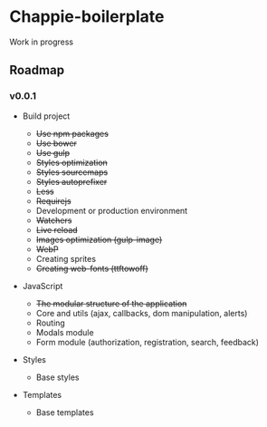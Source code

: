 Chappie-boilerplate
===
Work in progress

## Roadmap

### v0.0.1

* Build project
    * ~~Use npm packages~~
    * ~~Use bower~~
    * ~~Use gulp~~
    * ~~Styles optimization~~
    * ~~Styles sourcemaps~~
    * ~~Styles autoprefixer~~
    * ~~Less~~
    * ~~Requirejs~~
    * Development or production environment
    * ~~Watchers~~
    * ~~Live reload~~
    * ~~Images optimization (gulp-image)~~
    * ~~WebP~~
    * Creating sprites
    * ~~Creating web-fonts (ttftowoff)~~

* JavaScript
    * ~~The modular structure of the application~~
    * Core and utils (ajax, callbacks, dom manipulation, alerts)
    * Routing
    * Modals module
    * Form module (authorization, registration, search, feedback)

* Styles
    * Base styles

* Templates
    * Base templates